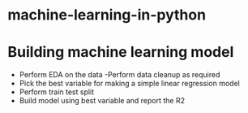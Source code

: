 # machine-learning-in-python
# Building machine learning model

- Perform EDA on the data
-Perform data cleanup as required
- Pick the best variable for making a simple linear regression model
- Perform train test split
- Build model using best variable and report the R2
